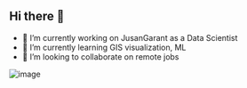 ## Hi there 👋

- 🔭 I’m currently working on JusanGarant as a Data Scientist
- 🌱 I’m currently learning GIS visualization, ML
- 👯 I’m looking to collaborate on remote jobs


![image](https://github.com/Nurasssyl/Population-change-map/assets/86198307/9e163ca5-6b9d-4758-850f-6d94d011617b)
